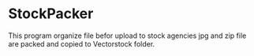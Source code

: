 # StockPacker

This program organize file befor upload to stock agencies
jpg and zip file are packed and copied to Vectorstock folder.
